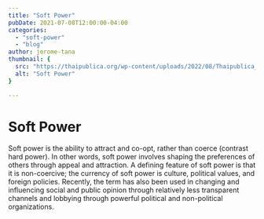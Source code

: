 ```yaml
---
title: "Soft Power"
pubDate: 2021-07-08T12:00:00-04:00
categories:
  - "soft-power"
  - "blog"
author: jerome-tana
thumbnail: {
  src: "https://thaipublica.org/wp-content/uploads/2022/08/Thaipublica_Soft-Power-02-scaled.jpg",
  alt: "Soft Power"
}

---
```

# Soft Power
Soft power is the ability to attract and co-opt, rather than coerce (contrast hard power). In other words, soft power involves shaping the preferences of others through appeal and attraction. A defining feature of soft power is that it is non-coercive; the currency of soft power is culture, political values, and foreign policies. Recently, the term has also been used in changing and influencing social and public opinion through relatively less transparent channels and lobbying through powerful political and non-political organizations. 